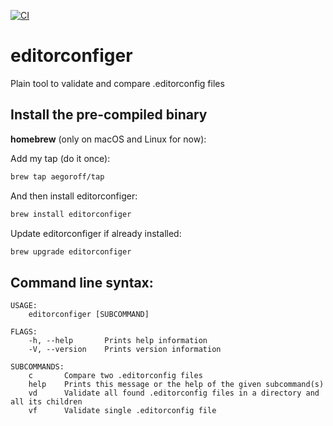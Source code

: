 [![CI](https://github.com/aegoroff/solt/actions/workflows/ci.yml/badge.svg)](https://github.com/aegoroff/solt/actions/workflows/ci.yml)

# editorconfiger
Plain tool to validate and compare .editorconfig files

## Install the pre-compiled binary

**homebrew** (only on macOS and Linux for now):

Add my tap (do it once):
```sh
brew tap aegoroff/tap
```
And then install editorconfiger:
```sh
brew install editorconfiger
```
Update editorconfiger if already installed:
```sh
brew upgrade editorconfiger
```
## Command line syntax:
```
USAGE:
    editorconfiger [SUBCOMMAND]

FLAGS:
    -h, --help       Prints help information
    -V, --version    Prints version information

SUBCOMMANDS:
    c       Compare two .editorconfig files
    help    Prints this message or the help of the given subcommand(s)
    vd      Validate all found .editorconfig files in a directory and all its children
    vf      Validate single .editorconfig file
```